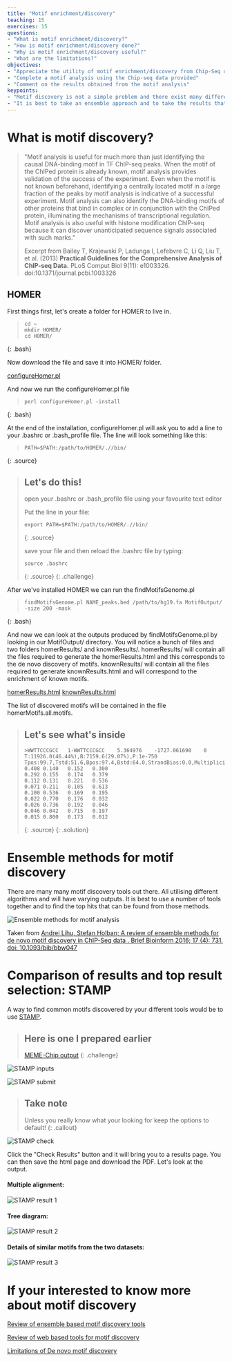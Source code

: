 ```yaml
---
title: "Motif enrichment/discovery"
teaching: 15
exercises: 15
questions:
- "What is motif enrichment/discovery?"
- "How is motif enrichment/discovery done?"
- "Why is motif enrichment/discovery useful?"
- "What are the limitations?"
objectives:
- "Appreciate the utility of motif enrichment/discovery from Chip-Seq data"
- "Complete a motif analysis using the Chip-seq data provided"
- "Comment on the results obtained from the motif analysis"
keypoints:
- "Motif discovery is not a simple problem and there exist many different techniques to solve the problem."
- "It is best to take an ensemble approach and to take the results that occur more than once"
---
```


# What is motif discovery?

> "Motif analysis is useful for much more than just identifying the causal DNA-binding motif in TF ChIP-seq peaks. When the motif of the ChIPed protein is already known, motif analysis provides validation of the success of the experiment. Even when the motif is not known beforehand, identifying a centrally located motif in a large fraction of the peaks by motif analysis is indicative of a successful experiment. Motif analysis can also identify the DNA-binding motifs of other proteins that bind in complex or in conjunction with the ChIPed protein, illuminating the mechanisms of transcriptional regulation. Motif analysis is also useful with histone modification ChIP-seq because it can discover unanticipated sequence signals associated with such marks."
>
> Excerpt from Bailey T, Krajewski P, Ladunga I, Lefebvre C, Li Q, Liu T, et al. (2013) **Practical Guidelines for the Comprehensive Analysis of ChIP-seq Data.** PLoS Comput Biol 9(11): e1003326. doi:10.1371/journal.pcbi.1003326

## HOMER

First things first, let's create a folder for HOMER to live in.

> ~~~
> cd ~
> mkdir HOMER/
> cd HOMER/
> ~~~~
{: .bash}

Now download the file and save it into HOMER/ folder.

[configureHomer.pl](http://homer.ucsd.edu/homer/configureHomer.pl)

And now we run the configureHomer.pl file

> ~~~
> perl configureHomer.pl -install
> ~~~
{: .bash}

At the end of the installation, configureHomer.pl will ask you to add a line to your .bashrc or .bash_profile file. The line will look something like this:

> ~~~
> PATH=$PATH:/path/to/HOMER/.//bin/
> ~~~
{: .source}


> ## Let's do this! 
>
> open your .bashrc or .bash_profile file using your favourite text editor
>
> Put the line in your file: 
>
> ~~~
> export PATH=$PATH:/path/to/HOMER/.//bin/
> ~~~
>{: .source}
>
> save your file and then reload the .bashrc file by typing:
>
> ~~~
> source .bashrc
> ~~~
> {: .source}
{: .challenge}

After we've installed HOMER we can run the findMotifsGenome.pl

> ~~~
> findMotifsGenome.pl NAME_peaks.bed /path/to/hg19.fa MotifOutput/ -size 200 -mask
> ~~~
{: .bash}

And now we can look at the outputs produced by findMotifsGenome.pl by looking in our MotifOutput/ directory. You will notice a bunch of files and two folders homerResults/ and knownResults/. homerResults/ will contain all the files required to generate the homerResults.html and this corresponds to the de novo discovery of motifs. knownResults/ will contain all the files required to generate knownResults.html and will correspond to the enrichment of known motifs. 

[homerResults.html](../files/homerResults.html)
[knownResults.html](../files/knownResults.html)

The list of discovered motifs will be contained in the file homerMotifs.all.motifs.

> ## Let's see what's inside 
>
> ~~~
> >WWTTCCCGCC	1-WWTTCCCGCC	5.364976	-1727.061690	0	T:11926.0(46.44%),B:7159.6(29.07%),P:1e-750	Tpos:99.7,Tstd:51.6,Bpos:97.4,Bstd:64.0,StrandBias:0.0,Multiplicity:1.36
> 0.408	0.140	0.152	0.300
> 0.292	0.155	0.174	0.379
> 0.112	0.131	0.221	0.536
> 0.071	0.211	0.105	0.613
> 0.100	0.536	0.169	0.195
> 0.022	0.770	0.176	0.032
> 0.026	0.736	0.192	0.046
> 0.046	0.042	0.715	0.197
> 0.015	0.800	0.173	0.012
> ~~~
> {: .source} 
{: .solution}

# Ensemble methods for motif discovery

There are many many motif discovery tools out there. All utilising different algorithms and will have varying outputs. It is best to use a number of tools together and to find the top hits that can be found from those methods. 

![Ensemble methods for motif analysis](../fig/ensemble_methods_chip_seq.png)

Taken from 
[Andrei Lihu, Stefan Holban; A review of ensemble methods for de novo motif discovery in ChIP-Seq data . Brief Bioinform 2016; 17 (4): 731. doi: 10.1093/bib/bbw047](https://academic.oup.com/bib/article/17/4/731/1742437/A-review-of-ensemble-methods-for-de-novo-motif)

# Comparison of results and top result selection: STAMP

A way to find common motifs discovered by your different tools would be to use [STAMP](http://www.benoslab.pitt.edu/stamp/). 

> ## Here is one I prepared earlier
>
> [MEME-Chip output](../files/combined.meme)
{: .challenge}


![STAMP inputs](../fig/stamp_input.png)


![STAMP submit](../fig/stamp_submit.png)


> ## Take note
>
> Unless you really know what your looking for keep the options to default!
{: .callout}


![STAMP check](../fig/stamp_check.png)


Click the "Check Results" button and it will bring you to a results page. You can then save the html page and download the PDF. Let's look at the output.


#### Multiple alignment:
![STAMP result 1](../fig/stamp_result1.png)


#### Tree diagram:
![STAMP result 2](../fig/stamp_result2.png)


#### Details of similar motifs from the two datasets:
![STAMP result 3](../fig/stamp_result3.png) 


# If your interested to know more about motif discovery

[Review of ensemble based motif discovery tools](https://academic.oup.com/bib/article/17/4/731/1742437/A-review-of-ensemble-methods-for-de-novo-motif)

[Review of web based tools for motif discovery](https://biologydirect.biomedcentral.com/articles/10.1186/1745-6150-9-4)

[Limitations of De novo motif discovery](http://journals.plos.org/plosone/article?id=10.1371/journal.pone.0047836)


